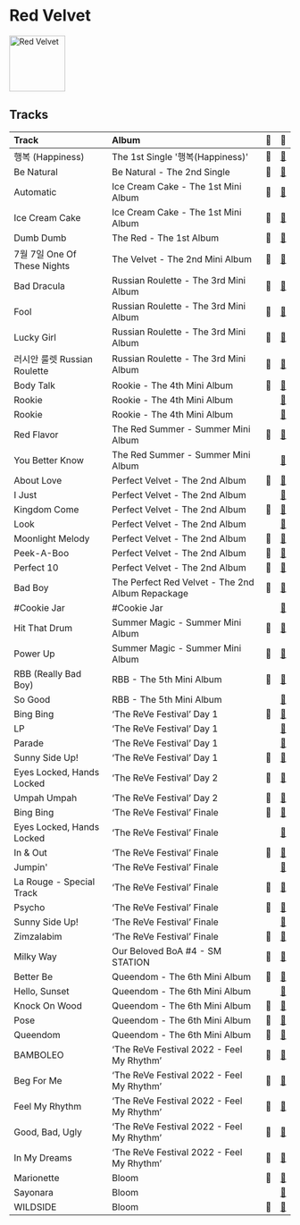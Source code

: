 
# Red Velvet


<img src="https://i.scdn.co/image/ab6761610000e5eb8a8415e72dedaa552259d0c1" alt="Red Velvet" width="100" />

## Tracks

| Track                     | Album                                            | 💚   | 🔗                                                          |
|:--------------------------|:-------------------------------------------------|:----|:-----------------------------------------------------------|
| 행복 (Happiness)            | The 1st Single '행복(Happiness)'                   | 💚   | [🔗](https://open.spotify.com/track/7N2nLFpfpkqJdpXIF0BVtM) |
| Be Natural                | Be Natural - The 2nd Single                      | 💚   | [🔗](https://open.spotify.com/track/41qLzxymjkp0R5vl3REb1S) |
| Automatic                 | Ice Cream Cake - The 1st Mini Album              | 💚   | [🔗](https://open.spotify.com/track/76DhGlPaJ112MHVs1PJMyX) |
| Ice Cream Cake            | Ice Cream Cake - The 1st Mini Album              | 💚   | [🔗](https://open.spotify.com/track/5vCuawHQ8Poch1odz9JDpB) |
| Dumb Dumb                 | The Red - The 1st Album                          | 💚   | [🔗](https://open.spotify.com/track/64iDjAuWDogVhuoWhKklF9) |
| 7월 7일 One Of These Nights | The Velvet - The 2nd Mini Album                  | 💚   | [🔗](https://open.spotify.com/track/6koMMQlsRWBwHZXdtWxgUk) |
| Bad Dracula               | Russian Roulette - The 3rd Mini Album            | 💚   | [🔗](https://open.spotify.com/track/4z5aqQOYYsvjXuXjjhKVJ2) |
| Fool                      | Russian Roulette - The 3rd Mini Album            | 💚   | [🔗](https://open.spotify.com/track/21C7B7PWYDW00czamOjleO) |
| Lucky Girl                | Russian Roulette - The 3rd Mini Album            | 💚   | [🔗](https://open.spotify.com/track/22v5j98MRwc6p5KgwHvpBZ) |
| 러시안 룰렛 Russian Roulette   | Russian Roulette - The 3rd Mini Album            | 💚   | [🔗](https://open.spotify.com/track/5HiSc2ZCGn8L3cH3qSwzBT) |
| Body Talk                 | Rookie - The 4th Mini Album                      | 💚   | [🔗](https://open.spotify.com/track/3CihjB4pu58o2ititZw9Yg) |
| Rookie                    | Rookie - The 4th Mini Album                      |     | [🔗](https://open.spotify.com/track/5ubfQzhabDSLYyohz2ozaN) |
| Rookie                    | Rookie - The 4th Mini Album                      |     | [🔗](https://open.spotify.com/track/69xdFGM7SJkbDf77s0gJEl) |
| Red Flavor                | The Red Summer - Summer Mini Album               | 💚   | [🔗](https://open.spotify.com/track/7nKQ5WAcjnG48knyLuo8gO) |
| You Better Know           | The Red Summer - Summer Mini Album               |     | [🔗](https://open.spotify.com/track/59fJbRecO16BIw9L1neEug) |
| About Love                | Perfect Velvet - The 2nd Album                   | 💚   | [🔗](https://open.spotify.com/track/2aSoUIBolhj734OqGn5ave) |
| I Just                    | Perfect Velvet - The 2nd Album                   |     | [🔗](https://open.spotify.com/track/7BuFMtIknd3ewai0zhKhqb) |
| Kingdom Come              | Perfect Velvet - The 2nd Album                   | 💚   | [🔗](https://open.spotify.com/track/5XJEdVQ5jl3C3dFsV7kCTZ) |
| Look                      | Perfect Velvet - The 2nd Album                   |     | [🔗](https://open.spotify.com/track/48Nd8rdc0WVG4rHTd76Mh6) |
| Moonlight Melody          | Perfect Velvet - The 2nd Album                   | 💚   | [🔗](https://open.spotify.com/track/1WryFxHMRpm6SOl58n8BYz) |
| Peek-A-Boo                | Perfect Velvet - The 2nd Album                   | 💚   | [🔗](https://open.spotify.com/track/42tFTth2jcF7iSo0RBjfJF) |
| Perfect 10                | Perfect Velvet - The 2nd Album                   | 💚   | [🔗](https://open.spotify.com/track/3OK4va42j6de25ZPNdI5kC) |
| Bad Boy                   | The Perfect Red Velvet - The 2nd Album Repackage | 💚   | [🔗](https://open.spotify.com/track/5GKwq4sO5ZHKuWaDmdwMQc) |
| #Cookie Jar               | #Cookie Jar                                      |     | [🔗](https://open.spotify.com/track/3UgPJrKvOaTFgZ185X80Dx) |
| Hit That Drum             | Summer Magic - Summer Mini Album                 | 💚   | [🔗](https://open.spotify.com/track/7dafpAJczCDB1Pzz7bRSCh) |
| Power Up                  | Summer Magic - Summer Mini Album                 | 💚   | [🔗](https://open.spotify.com/track/381g0b6QZxC13SzA2HRMIc) |
| RBB (Really Bad Boy)      | RBB - The 5th Mini Album                         | 💚   | [🔗](https://open.spotify.com/track/4xjVP2Vogo0C72o6Nevq0W) |
| So Good                   | RBB - The 5th Mini Album                         |     | [🔗](https://open.spotify.com/track/0W9HGC75wwxU4YweY045ln) |
| Bing Bing                 | ‘The ReVe Festival’ Day 1                        | 💚   | [🔗](https://open.spotify.com/track/6u78votmpGuKAE4BOeJtRC) |
| LP                        | ‘The ReVe Festival’ Day 1                        |     | [🔗](https://open.spotify.com/track/7AetvQATDEQxoFDsH2gRnr) |
| Parade                    | ‘The ReVe Festival’ Day 1                        |     | [🔗](https://open.spotify.com/track/5K8cgjL8hGTXpi5Z6uJFwe) |
| Sunny Side Up!            | ‘The ReVe Festival’ Day 1                        | 💚   | [🔗](https://open.spotify.com/track/5yGTiC0ypN09P4Nl6tE3FY) |
| Eyes Locked, Hands Locked | ‘The ReVe Festival’ Day 2                        | 💚   | [🔗](https://open.spotify.com/track/4o6LdaI3q5QFjs0sziszsD) |
| Umpah Umpah               | ‘The ReVe Festival’ Day 2                        | 💚   | [🔗](https://open.spotify.com/track/5qSoW3ewNlhRN3FNZPmVns) |
| Bing Bing                 | ‘The ReVe Festival’ Finale                       | 💚   | [🔗](https://open.spotify.com/track/0tHkBl71ZHXaFdc0sNGQHz) |
| Eyes Locked, Hands Locked | ‘The ReVe Festival’ Finale                       |     | [🔗](https://open.spotify.com/track/5vdqSjUj9JZsAHdr02Vygk) |
| In & Out                  | ‘The ReVe Festival’ Finale                       | 💚   | [🔗](https://open.spotify.com/track/2iYnEfKsAsE86Yb9mS4b3E) |
| Jumpin'                   | ‘The ReVe Festival’ Finale                       |     | [🔗](https://open.spotify.com/track/3q21kVfUIdkzqYpzBCbojN) |
| La Rouge - Special Track  | ‘The ReVe Festival’ Finale                       | 💚   | [🔗](https://open.spotify.com/track/1O7qPyMtudzP3APaOT2OTH) |
| Psycho                    | ‘The ReVe Festival’ Finale                       | 💚   | [🔗](https://open.spotify.com/track/3CYH422oy1cZNoo0GTG1TK) |
| Sunny Side Up!            | ‘The ReVe Festival’ Finale                       |     | [🔗](https://open.spotify.com/track/782QoB4jJ7hEVJmkYzVrRE) |
| Zimzalabim                | ‘The ReVe Festival’ Finale                       | 💚   | [🔗](https://open.spotify.com/track/2cvi3IRTibXzmAm4f8P2HP) |
| Milky Way                 | Our Beloved BoA #4 - SM STATION                  | 💚   | [🔗](https://open.spotify.com/track/2Oj5hRhkJH00VGzjBdQNq3) |
| Better Be                 | Queendom - The 6th Mini Album                    | 💚   | [🔗](https://open.spotify.com/track/5NIjdxrVUW4GGyLIqXUw9K) |
| Hello, Sunset             | Queendom - The 6th Mini Album                    |     | [🔗](https://open.spotify.com/track/3zQyl7ko8alM35mvYWmHuu) |
| Knock On Wood             | Queendom - The 6th Mini Album                    | 💚   | [🔗](https://open.spotify.com/track/0c2wKRwXpqSCBrAImEFCNf) |
| Pose                      | Queendom - The 6th Mini Album                    | 💚   | [🔗](https://open.spotify.com/track/6RTF5urAOB5C52nLxeRK5h) |
| Queendom                  | Queendom - The 6th Mini Album                    | 💚   | [🔗](https://open.spotify.com/track/6SpPr7K4YQ2wp8jU6uOTmQ) |
| BAMBOLEO                  | ‘The ReVe Festival 2022 - Feel My Rhythm’        | 💚   | [🔗](https://open.spotify.com/track/0jXneVxiitQZsbtftH7HHJ) |
| Beg For Me                | ‘The ReVe Festival 2022 - Feel My Rhythm’        | 💚   | [🔗](https://open.spotify.com/track/6Zr6W8j3jJ3z50XsBCvm3e) |
| Feel My Rhythm            | ‘The ReVe Festival 2022 - Feel My Rhythm’        | 💚   | [🔗](https://open.spotify.com/track/2oBMZYteeO8DyXV9gDx6Za) |
| Good, Bad, Ugly           | ‘The ReVe Festival 2022 - Feel My Rhythm’        | 💚   | [🔗](https://open.spotify.com/track/1DX08glq6CBGBA0N6uL3JV) |
| In My Dreams              | ‘The ReVe Festival 2022 - Feel My Rhythm’        | 💚   | [🔗](https://open.spotify.com/track/4ubg38wkWizzLsQwLuE6rM) |
| Marionette                | Bloom                                            | 💚   | [🔗](https://open.spotify.com/track/3KvMgB5V1FvQTCvvHz5aiO) |
| Sayonara                  | Bloom                                            |     | [🔗](https://open.spotify.com/track/382Mbj7rOJuqLQnsiV8fdp) |
| WILDSIDE                  | Bloom                                            | 💚   | [🔗](https://open.spotify.com/track/4RmEqYXrb89Mlwzm2p6Wyd) |